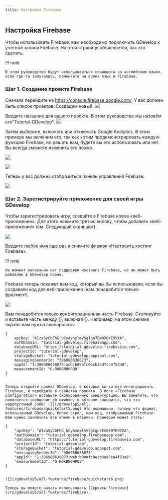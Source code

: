 ```yaml
---
title: Настройка Firebase
---
```

##  Настройка Firebase

Чтобы использовать Firebase, вам необходимо подключить GDevelop к учетной записи Firebase. На этой странице объясняется, как это сделать.

!!! note

    В этом руководстве будут использоваться скриншоты на английском языке, если где-то запутались, поменяйте на время язык в Firebase.

### Шаг 1. Создание проекта Firebase

Сначала перейдите на <https://console.firebase.google.com/>. У вас должен быть список проектов. Создадим новый: ![](/gdevelop5/all-features/firebase/quickstart1.jpg)

Введите название для вашего проекта. В этом руководстве мы назовём его"Tutorial-GDevelop". ![](/gdevelop5/all-features/firebase/quickstart2.jpg)

Затем выберите, включать или отключать Google Analytics. В этом примере мы включим его, так как хотим продемонстрировать каждую функцию Firebase, но решать вам, будете вы это использовать или нет. Вы всегда сможете изменить это позже.

![](/gdevelop5/all-features/firebase/bandicam_2020-05-07_17-25-40-916.jpg)

![](/gdevelop5/all-features/firebase/bandicam_2020-05-07_17-25-55-986.jpg)

Теперь у вас должна отобразиться панель управления Firebase.

![](/gdevelop5/all-features/firebase/bandicam_2020-05-07_17-26-34-404.jpg)

### Шаг 2. Зарегистрируйте приложение для своей игры GDevelop

Чтобы зарегистрировать игру, создайте в Firebase новое «веб-приложение». Для этого нажмите третью кнопку, чтобы добавить «веб-приложение» (см. Следующий скриншот).

![](/gdevelop5/all-features/firebase/bandicam_2020-05-07_17-27-51-338.jpg)

Введите любое имя еще раз и снимите флажок «Настроить хостинг Firebase».

!!! note

    На момент написания нет поддержки хостинга Firebase, но он может быть добавлен в GDevelop позже.

Firebase теперь покажет вам код, который вы бы использовали, если бы создавали код для веб-приложения (нам понадобится только фрагмент).

![](/gdevelop5/all-features/firebase/quickstart4.png)

Вам понадобится только конфигурационная часть Firebase. Скопируйте и вставьте часть между {}, включая {}. Например, на этом снимке экрана нам нужно скопировать: ```

    {
        apiKey: "AIzaSyCbFhG_bCyAvnxlmVSgIgn7Em0XOYE9YXA",
        authDomain: "tutorial-gdevelop.firebaseapp.com",
        databaseURL: "https://tutorial-gdevelop.firebaseio.com",
        projectId: "tutorial-gdevelop",
        storageBucket: "tutorial-gdevelop.appspot.com",
        messagingSenderId: "386980638073",
        appId: "1:386980638073:web:b00afc0ecb3ed7ca4f53a8",
        measurementId: "G-R0KBN0HPQ8"
    }

```

Теперь откройте проект GDevelop, в который вы хотите интегрировать Firebase, и перейдите в свойства проекта. В поле «Firebase Configuration» вставьте скопированную конфигурацию. Вы заметите, что появляется сообщение об ошибке, в котором говорится, что это недопустимый JSON: ![](/gdevelop5/all-features/firebase/quickstart5.png) Это нормально, потому что формат, используемый GDevelop, более строг, чем код, отображаемый Firebase. Вам нужно заключить все ключи в кавычки. Примером может стать:

```

    {
        "apiKey": "AIzaSyCbFhG_bCyAvnxlmVSgIgn7Em0XOYE9YXA",
        "authDomain": "tutorial-gdevelop.firebaseapp.com",
        "databaseURL": "https://tutorial-gdevelop.firebaseio.com",
        "projectId": "tutorial-gdevelop",
        "storageBucket": "tutorial-gdevelop.appspot.com",
        "messagingSenderId": "386980638073",
        "appId": "1:386980638073:web:b00afc0ecb3ed7ca4f53a8",
        "measurementId": "G-R0KBN0HPQ8"
    }

``` Теперь ошибки быть не должно:

![](/gdevelop5/all-features/firebase/quickstart6.png)

Теперь вы можете начать использовать [Сервисы Firebase](/ru/gdevelop5/all-features/firebase).
